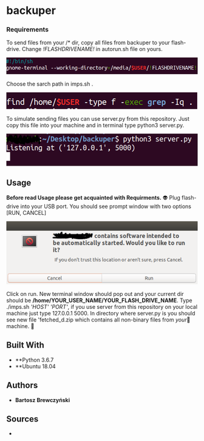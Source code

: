 # backuper

### Requirements

To send files from your /* dir, copy all files from backuper to your flash-drive. Change *!FLASHDRIVENAME!* in autorun.sh file on yours.


![](autorun.png)


Choose the sarch path in imps.sh .


![](imps.sh.png)


To simulate sending files you can use server.py from this repository. Just copy this file into your machine and in terminal type python3 server.py.


![](listening.png)


## Usage

**Before read Usage please get acquainted with Requirments.** :alien: 
Plug flash-drive into your USB port. You should see prompt window with two options [RUN, CANCEL] 


![](flash-drive.png)


Click on run. New terminal window should pop out and your current dir should be **/home/YOUR_USER_NAME/YOUR_FLASH_DRIVE_NAME**.
Type ./imps.sh *'HOST' 'PORT'*, if you use server from this repository on your local machine just type 127.0.0.1 5000.
In directory where server.py is you should see new file 'fetched_d.zip which contains all non-binary files from *your*:ghost: machine. :tada: 

## Built With

* **Python 3.6.7
* **Ubuntu 18.04

## Authors

* **Bartosz Brewczyński** 

## Sources

* 
